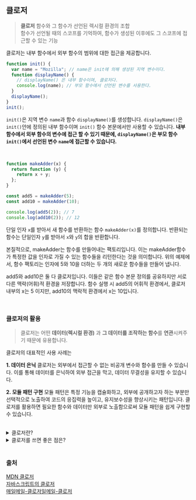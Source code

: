 ## 클로저

> **클로저**
> 함수와 그 함수가 선언된 렉시컬 환경의 조합  
> 함수가 선언될 때의 스코프를 기억하여, 함수가 생성된 이후에도 그 스코프에 접근할 수 있는 기능

클로저는 내부 함수에서 외부 함수의 범위에 대한 접근을 제공합니다.

```js
function init() {
  var name = "Mozilla"; // name은 init에 의해 생성된 지역 변수이다.
  function displayName() {
    // displayName() 은 내부 함수이며, 클로저다.
    console.log(name); // 부모 함수에서 선언된 변수를 사용한다.
  }
  displayName();
}
init();
```

`init()`은 지역 변수 `name`과 함수 `displayName()`를 생성합니다.
`displayName()`은 ` init()`안에 정의된 내부 함수이며 `init()` 함수 본문에서만 사용할 수 있습니다. **내부 함수에서 외부 함수의 변수에 접근 할 수 있기 때문에, `displayName()`은 부모 함수 `init()`에서 선언된 변수 `name`에 접근할 수 있습니다.**

<br />

```js
function makeAdder(x) {
  return function (y) {
    return x + y;
  };
}

const add5 = makeAdder(5);
const add10 = makeAdder(10);

console.log(add5(2)); // 7
console.log(add10(2)); // 12
```

단일 인자 `x`를 받아서 새 함수를 반환하는 함수 `makeAdder(x)`를 정의합니다. 반환되는 함수는 단일인자 `y`를 받아서 `x`와 `y`의 합을 반환합니다.

본질적으로, makeAdder는 함수를 만들어내는 팩토리입니다. 이는 makeAdder함수가 특정한 값을 인자로 가질 수 있는 함수들을 리턴한다는 것을 의미합니다. 위의 예제에서, 함수 팩토리는 인자에 5와 10을 더하는 두 개의 새로운 함수들을 만들어 냅니다.

add5와 add10은 둘 다 클로저입니다. 이들은 같은 함수 본문 정의를 공유하지만 서로 다른 맥락(어휘)적 환경을 저장합니다. 함수 실행 시 add5의 어휘적 환경에서, 클로저 내부의 x는 5 이지만, add10의 맥락적 환경에서 x는 10입니다.

<br />

### 클로저의 활용

> 클로저는 어떤 **데이터(렉시컬 환경)** 과 **그 데이터를 조작하는 함수**를 **연관**시켜주기 때문에 유용합니다.

클로저의 대표적인 사용 사례는

**1. 데이터 은닉**
클로저는 외부에서 접근할 수 없는 비공개 변수와 함수를 만들 수 있습니다. 이를 통해 데이터를 은닉하여 외부 접근을 막고, 데이터 무결성을 유지할 수 있습니다.

**2. 모듈 패턴 구현**
모듈 패턴은 특정 기능을 캡슐화하고, 외부에 공개하고자 하는 부분만 선택적으로 노출하여 코드의 응집력을 높이고, 유지보수성을 향상시키는 패턴입니다. 클로저를 활용하면 필요한 함수와 데이터만 외부로 노출함으로써 모듈 패턴을 쉽게 구현할 수 있습니다.

<br />

<details>
   <summary> 클로저란?</summary>
<br />

함수와 그 함수가 선언된 렉시컬 환경의 조합으로, 쉽게 말하면
함수가 선언될 때의 스코프를 기억하여, 함수가 생성된 이후에도 그 스코프에 접근할 수 있는 기능입니다.

</details>

<details>
   <summary> 클로저를 쓰면 좋은 점은?</summary>
<br />

클로저는 어떤 데이터와 그 데이터를 조작하는 함수를 연관시켜주기 때문에 유용합니다. 외부 함수의 변수를 기억하는 내부 함수를 만들어서 각각 다른 동작을 하는 여러 함수를 간결하게 생성할 수 있습니다. 이 구조는 함수 재사용성이 높고 코드가 간결해지는 장점이 있습니다.

</details>

<br />

### 출처

[MDN 클로저](https://developer.mozilla.org/ko/docs/Web/JavaScript/Closures)  
[자바스크립트의 클로저](https://f-lab.kr/insight/understanding-closures-in-javascript)  
[매일메일-클로저일메일-클로저](https://www.maeil-mail.kr/question/2)
